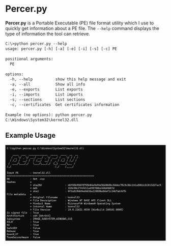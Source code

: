 # Percer.py

**Percer.py** is a Portable Executable (PE) file format utility which I use to quickly get information about a PE file. The `--help` command displays the type of information the tool can retrieve.
```
C:\>python percer.py --help
usage: percer.py [-h] [-a] [-e] [-i] [-s] [-c] PE

positional arguments:
  PE

options:
  -h, --help          show this help message and exit
  -a, --all           Show all info
  -e, --exports       List exports
  -i, --imports       List imports
  -s, --sections      List sections
  -c, --certificates  Get certificates information

Example (no options): python percer.py C:\Windows\System32\kernel32.dll
```

## Example Usage

![](pics/percer_1.png)

